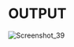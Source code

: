 # OUTPUT
![Screenshot_39](https://user-images.githubusercontent.com/118898356/203547452-e455cd3d-69ff-4206-a781-ee8aa56bc01b.png)
